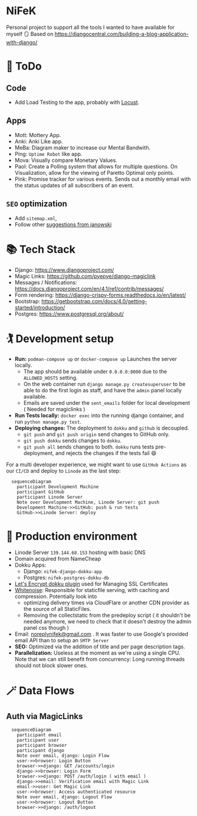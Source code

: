 # NiFeK

Personal project to support all the tools I wanted to have available for myself 🪞
Based on https://djangocentral.com/building-a-blog-application-with-django/

# 📝 ToDo

## Code

- Add Load Testing to the app, probably with [Locust](https://www.section.io/engineering-education/how-to-test-django-applications-with-locust/).

## Apps

- Mott: Mottery App.
- Anki: Anki Like app.
- MeBa: Diagram maker to increase our Mental Bandwith.
- Ping: `Uptime Robot` like app.
- Mova: Visually compare Monetary Values.
- Paol: Create a Polling system that allows for multiple questions. On Visualization, allow for the viewing of Paretto Optimal only points.
- Pink: Promise tracker for various events. Sends out a monthly email with the status updates of all subscribers of an event.

## `SEO` optimization

- Add `sitemap.xml`,
- Follow other [suggestions from janowski](https://www.janowski.dev/articles/seo-for-django-5-methods-to-improve-seo/)

# 📚 Tech Stack

- Django: https://www.djangoproject.com/
- Magic Links: https://github.com/pyepye/django-magiclink
- Messages / Notifications: https://docs.djangoproject.com/en/4.1/ref/contrib/messages/
- Form rendering: https://django-crispy-forms.readthedocs.io/en/latest/
- Bootstrap: https://getbootstrap.com/docs/4.0/getting-started/introduction/
- Postgres: https://www.postgresql.org/about/

# 🏌 Development setup

- **Run:** `podman-compose up` or `docker-compose up` Launches the server locally.
  - The app should be available under `0.0.0.0:8000` due to the `ALLOWED_HOSTS` setting.
  - On the web container run `django manage.py createsuperuser` to be able to do the first login as staff, and have the `admin` panel locally available.
  - Emails are saved under the `sent_emails` folder for local development ( Needed for magiclinks )
- **Run Tests locally:** `docker exec` into the running django container, and run `python manage.py test`.
- **Deploying changes:** The deployment to `dokku` and `github` is decoupled.
  - `git push` and `git push origin` send changes to GitHub only.
  - `git push dokku` sends changes to `dokku`.
  - `git push all` sends changes to both. `dokku` runs tests pre-deployment, and rejects the changes if the tests fail 😄

For a multi developer experience, we might want to use `GitHub Actions` as our `CI/CD` and deploy to `Linode` as the last step:

```mermaid
  sequenceDiagram
    participant Development Machine
    participant GitHub
    participant Linode Server
    Note over Development Machine, Linode Server: git push
    Development Machine->>GitHub: push & run tests
    GitHub->>Linode Server: deploy
```

# 🤵 Production environment

- Linode Server `139.144.68.153` hosting with basic DNS
- Domain acquired from NameCheap
- Dokku Apps:
  - Django: `nifek-django-dokku-app`
  - Postgres: `nifek-postgres-dokku-db`
- [Let's Encrypt dokku plugin](https://github.com/dokku/dokku-letsencrypt) used for Managing SSL Certificates
- [Whitenoise](https://whitenoise.evans.io/en/stable/django.html): Responsible for staticfile serving, with caching and compression. Potentially look into
  - optimizing delivery times via CloudFlare or another CDN provider as the source of all StaticFiles.
  - Removing the collectstatic from the predeploy script ( it shouldn't be needed anymore, we need to check that it doesn't destroy the admin panel css though )
- Email: noreplynifek@gmail.com . It was faster to use Google's provided email API than to setup an `SMTP Server`
- **SEO:** Optimized via the addition of title and per page description tags.
- **Parallelization:** Useless at the moment as we're using a single CPU. Note that we can still benefit from concurrency: Long running threads should not block slower ones.

# 🪄 Data Flows

## Auth via MagicLinks

```mermaid
  sequenceDiagram
    participant email
    participant user
    participant browser
    participant django
    Note over email, django: Login Flow
    user->>browser: Login Button
    browser->>django: GET /accounts/login
    django->>browser: Login Form
    browser->>django: POST /auth/login ( with email )
    django->>email: Verification email with Magic Link
    email->>user: Get Magic Link
    user->>browser: Access authenticated resource
    Note over email, django: Logout Flow
    user->>browser: Logout Button
    browser->>django: /auth/logout
```
